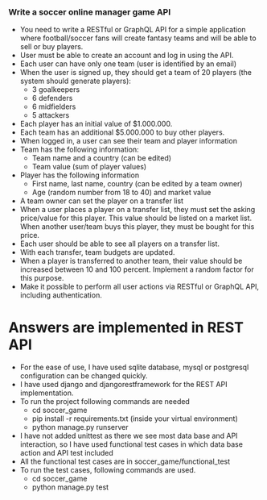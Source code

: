 ### Write a soccer online manager game API
- You need to write a RESTful or GraphQL API for a simple application where football/soccer fans will create fantasy teams and will be able to sell or buy players.
- User must be able to create an account and log in using the API.
- Each user can have only one team (user is identified by an email)
- When the user is signed up, they should get a team of 20 players (the system should generate players):
  - 3 goalkeepers
  - 6 defenders
  - 6 midfielders
  - 5 attackers
- Each player has an initial value of $1.000.000.
- Each team has an additional $5.000.000 to buy other players.
- When logged in, a user can see their team and player information
- Team has the following information:
  - Team name and a country (can be edited)
  - Team value (sum of player values)
- Player has the following information
  - First name, last name, country (can be edited by a team owner)
  - Age (random number from 18 to 40) and market value
- A team owner can set the player on a transfer list
- When a user places a player on a transfer list, they must set the asking price/value for this player. This value should be listed on a market list. When another user/team buys this player, they must be bought for this price.
- Each user should be able to see all players on a transfer list.
- With each transfer, team budgets are updated.
- When a player is transferred to another team, their value should be increased between 10 and 100 percent. Implement a random factor for this purpose.
- Make it possible to perform all user actions via RESTful or GraphQL API, including authentication.



# Answers are implemented in REST API
- For the ease of use, I have used sqlite database, mysql or postgresql configuration can be changed quickly.
- I have used django and djangorestframework for the REST API implementation.
- To run the project following commands are needed
  - cd soccer_game
  - pip install -r requirements.txt (inside your virtual environment)
  - python manage.py runserver
- I have not added unittest as there we see most data base and API interaction, so I have used functional test cases in which data base action and API test included
- All the functional test cases are in soccer_game/functional_test
- To run the test cases, following commands are used.
  - cd soccer_game
  - python manage.py test